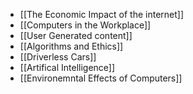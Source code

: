 - [[The Economic Impact of the internet]]
- [[Computers in the Workplace]]
- [[User Generated content]]
- [[Algorithms and Ethics]]
- [[Driverless Cars]]
- [[Artifical Intelligence]]
- [[Environemntal Effects of Computers]]